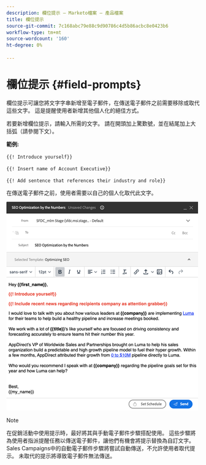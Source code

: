 ```yaml
---
description: 欄位提示 — Marketo檔案 — 產品檔案
title: 欄位提示
source-git-commit: 7c168abc79e88c9d90786c4d5b86acbc8e0423b6
workflow-type: tm+mt
source-wordcount: '160'
ht-degree: 0%

---
```


# 欄位提示 {#field-prompts}

欄位提示可讓您將文字字串新增至電子郵件，在傳送電子郵件之前需要移除或取代這些文字。 這是提醒使用者新增其他個人化的絕佳方式。

若要新增欄位提示，請輸入所需的文字。 請在開頭加上驚歎號，並在結尾加上大括弧（請參閱下文）。

**範例:**

`{{! Introduce yourself}}`

`{{! Insert name of Account Executive}}`

`{{! Add sentence that references their industry and role}}`

<p>在傳送電子郵件之前，使用者需要以自己的個人化取代此文字。

![](assets/field-prompts-1.png)

>[!NOTE]
>
>在促銷活動中使用提示時，最好將其與手動電子郵件步驟搭配使用。 這些步驟將為使用者指派提醒任務以傳送電子郵件，讓他們有機會將提示替換為自訂文字。 Sales Campaigns中的自動電子郵件步驟將嘗試自動傳送，不允許使用者取代提示。 未取代的提示將導致電子郵件無法傳送。
